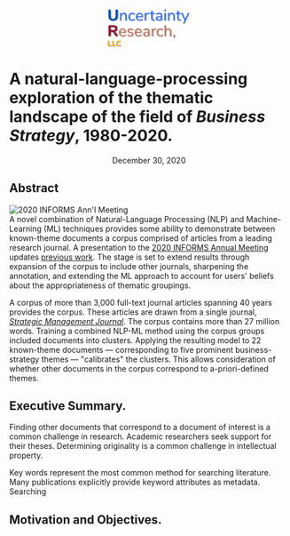 
<p align="center">
<img width="150" align = "center" src="./graphics/UR_Logo.jpg" >


</p>



# A natural-language-processing exploration of the thematic landscape of the field of *Business Strategy*, 1980-2020.

<p align = "center">
December 30, 2020
</p>

## Abstract

<a  href="https://youtu.be/DRO1xVMoScE" target="_blank">
  <img width="600" align = "right" src="./graphics/201011 INFORMS Ann'l Mtg — CoverChart.png" alt="2020 INFORMS Ann'l Meeting"></a>

A novel combination of Natural-Language Processing (NLP) and Machine-Learning (ML) techniques provides some ability to demonstrate between known-theme documents a corpus comprised of articles from a leading research journal. A presentation to the [2020 INFORMS Annual Meeting](http://meetings2.informs.org/wordpress/annual2020/) updates [previous work](https://github.com/hamlett-neil-ur/BizStratTopicAnalysis/blob/master/201229_README_old.md). The stage is set to extend results through expansion of the corpus to include other journals, sharpening the annotation, and extending the ML approach to account for users' beliefs about the appropriateness of thematic groupings.

A corpus of more than 3,000 full-text journal articles spanning 40 years provides the corpus. These articles are drawn from a single journal, [*Strategic Management Journal*](https://onlinelibrary.wiley.com/journal/10970266). The corpus contains more than 27 million words. Training a combined NLP-ML method using the corpus groups included documents into clusters. Applying the resulting model to 22 known-theme documents — corresponding to five prominent business-strategy themes — "calibrates" the clusters. This allows consideration of whether other documents in the corpus correspond to a-priori-defined themes.

## Executive Summary.

Finding other documents that correspond to a document of interest is a common challenge in research. Academic researchers seek support for their theses. Determining originality is a common challenge in intellectual property.

Key words represent the most common method for searching literature. Many publications explicitly provide keyword attributes as metadata. Searching 





## Motivation and Objectives.
